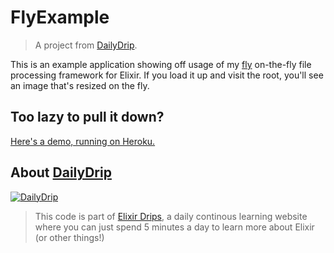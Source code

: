 # FlyExample
> A project from [DailyDrip](https://www.dailydrip.com).

This is an example application showing off usage of my
[fly](http://github.com/dailydrip/fly) on-the-fly file processing framework for
Elixir.  If you load it up and visit the root, you'll see an image that's
resized on the fly.

## Too lazy to pull it down?

[Here's a demo, running on Heroku.](https://immense-forest-64118.herokuapp.com/)

## About [DailyDrip](https://www.dailydrip.com)

[![DailyDrip](https://github.com/dailydrip/fly/raw/master/assets/dailydrip.png)](https://www.dailydrip.com)

> This code is part of [Elixir Drips](https://www.dailydrip.com/topics/elixir/),
> a daily continous learning website where you can just spend 5 minutes a day to
> learn more about Elixir (or other things!)
